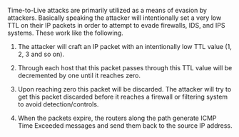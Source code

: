 Time-to-Live attacks are primarily utilized as a means of evasion by attackers. Basically speaking the attacker will intentionally set a very low TTL on their IP packets in order to attempt to evade firewalls, IDS, and IPS systems. These work like the following. 


1. The attacker will craft an IP packet with an intentionally low TTL value (1, 2, 3 and so on).
   
2. Through each host that this packet passes through this TTL value will be decremented by one until it reaches zero.
   
3. Upon reaching zero this packet will be discarded. The attacker will try to get this packet discarded before it reaches a firewall or filtering system to avoid detection/controls.

4. When the packets expire, the routers along the path generate ICMP Time Exceeded messages and send them back to the source IP address.